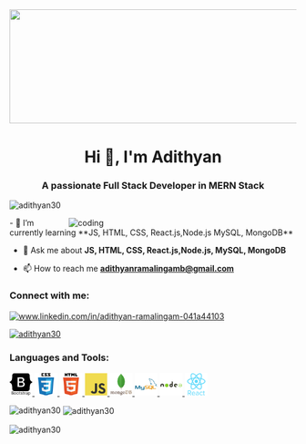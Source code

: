 <img  height="200px" width="1000px" src="https://www.digitalsolutionservices.com/img/services/web%20development.gif">
<h1 align="center">Hi 👋, I'm Adithyan</h1>
<h3 align="center">A passionate Full Stack Developer in MERN Stack</h3>



<p align="left"> <img src="https://komarev.com/ghpvc/?username=adithyan30&label=Profile%20views&color=0e75b6&style=flat" alt="adithyan30" /> </p>


<img align="right" alt="coding" width="400" src="https://gifdb.com/images/high/animated-man-computer-coding-nae6mec378lsg1i3.gif">
- 🌱 I’m currently learning **JS, HTML, CSS, React.js,Node.js MySQL, MongoDB**

- 💬 Ask me about **JS, HTML, CSS, React.js,Node.js, MySQL, MongoDB**

- 📫 How to reach me **adithyanramalingamb@gmail.com**

<h3 align="left">Connect with me:</h3>
<p align="left">
<a href="https://linkedin.com/in/www.linkedin.com/in/adithyan-ramalingam-041a44103" target="blank"><img align="center" src="https://raw.githubusercontent.com/rahuldkjain/github-profile-readme-generator/master/src/images/icons/Social/linked-in-alt.svg" alt="www.linkedin.com/in/adithyan-ramalingam-041a44103" height="30" width="40" /></a>
</p>
<p align="left"> <a href="https://github.com/ryo-ma/github-profile-trophy"><img src="https://github-profile-trophy.vercel.app/?username=adithyan30" alt="adithyan30" /></a> </p>

<h3 align="left">Languages and Tools:</h3>
<p align="left"> <a href="https://getbootstrap.com" target="_blank" rel="noreferrer"> <img src="https://raw.githubusercontent.com/devicons/devicon/master/icons/bootstrap/bootstrap-plain-wordmark.svg" alt="bootstrap" width="40" height="40"/> </a> <a href="https://www.w3schools.com/css/" target="_blank" rel="noreferrer"> <img src="https://raw.githubusercontent.com/devicons/devicon/master/icons/css3/css3-original-wordmark.svg" alt="css3" width="40" height="40"/> </a> <a href="https://www.w3.org/html/" target="_blank" rel="noreferrer"> <img src="https://raw.githubusercontent.com/devicons/devicon/master/icons/html5/html5-original-wordmark.svg" alt="html5" width="40" height="40"/> </a> <a href="https://developer.mozilla.org/en-US/docs/Web/JavaScript" target="_blank" rel="noreferrer"> <img src="https://raw.githubusercontent.com/devicons/devicon/master/icons/javascript/javascript-original.svg" alt="javascript" width="40" height="40"/> </a> <a href="https://www.mongodb.com/" target="_blank" rel="noreferrer"> <img src="https://raw.githubusercontent.com/devicons/devicon/master/icons/mongodb/mongodb-original-wordmark.svg" alt="mongodb" width="40" height="40"/> </a> <a href="https://www.mysql.com/" target="_blank" rel="noreferrer"> <img src="https://raw.githubusercontent.com/devicons/devicon/master/icons/mysql/mysql-original-wordmark.svg" alt="mysql" width="40" height="40"/> </a> <a href="https://nodejs.org" target="_blank" rel="noreferrer"> <img src="https://raw.githubusercontent.com/devicons/devicon/master/icons/nodejs/nodejs-original-wordmark.svg" alt="nodejs" width="40" height="40"/> </a> <a href="https://reactjs.org/" target="_blank" rel="noreferrer"> <img src="https://raw.githubusercontent.com/devicons/devicon/master/icons/react/react-original-wordmark.svg" alt="react" width="40" height="40"/> </a> </p>

<p><img align="left" src="https://github-readme-stats.vercel.app/api/top-langs?username=adithyan30&show_icons=true&locale=en&layout=compact" alt="adithyan30" /></p>

<p>&nbsp;<img align="center" src="https://github-readme-stats.vercel.app/api?username=adithyan30&show_icons=true&locale=en" alt="adithyan30" /></p>

<p><img align="center" src="https://github-readme-streak-stats.herokuapp.com/?user=adithyan30&" alt="adithyan30" /></p>

